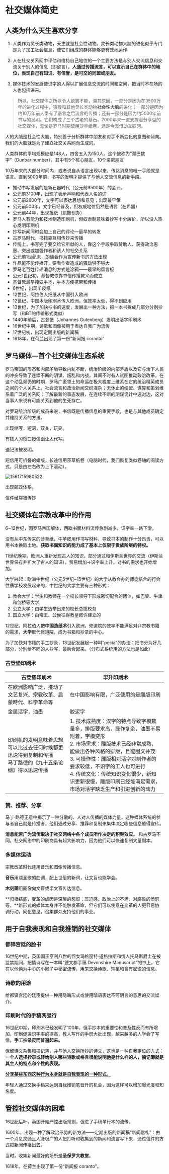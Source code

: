 # 社交媒体简史



## 人类为什么天生喜欢分享

1. 人类作为灵长类动物，天生就是社会性动物。灵长类动物大脑的进化似乎专门是为了加工社会信息，使它们组成的群体能够更有效地运作

2. 人在社交关系网中评估和维持自己地位的一个主要方法是与别人交流信息和交流关于别人的信息（即留言）。**人通过传播流言，可以宣示自己在群体中的地位，表现自己有知识、有信誉，是可交的同盟或朋友。**

3. 媒体技术的发展使识字的人得以扩展信息交流的时间和空间，把当时不在场的人也包括进来。

> 所以，社交媒体之所以令人欲罢不能，溯其原因，一部分是因为在3500万年的进化过程中，猿猴和其他灵长类动物**社会性大脑**的进化；一部分是因为约10万年前人类有了语言之后流言的传播；还有一部分是因为约5000年前书写的发明。它们构成了三个古老的基石，2000年来一直支撑着分享型的社交媒体，无论是罗马时期使用莎草纸卷，还是今天借助互联网。





人的大脑是社会性大脑，特别善于分析群体中朋友和对手不断变化的意图和倾向。我们的大脑就是为了建立社交关系网而生成的。

人类群体的平均规模应是148人，四舍五入为150人。这个被称为“邓巴数字”（Dunbar number），其中有5个核心朋友，10个亲密朋友

10万年来的大部分时间内，或者说自从语言出现以来，传达消息的唯一手段就是语言。直到5000年前，书写的发明才提供了与他人交流信息的新手段。

* 推动书写发展的是新石器时代（公元前9500年）的会计。
* 公元前3100年，出现了表示声响和代表人名的词
* 公元前2600年，文字可以表达思想和意见；出现最早**信**
* 公元前500年，文字已经普及，但权威地位仍然是语言（在希腊）
* 公元前44年，出现报纸（凯撒创办）
* 罗马人有能力和技术制造印刷机，但奴隶制意味着抄写十分廉价，所以没人热心发明印刷机
* 抄写新闻同时会加上自己的评论—最早的转发
* 古罗马时代，书籍靠互相传抄来传播
* 传统上，书写完了要交给它所献的人，靠这个手段争取赞助人、获得政治恩惠、突出或加强作者和该人的社交关系
* 公元前1世纪末，朗诵会作为宣传新书的方法出现
* 作品能不能传播开，要看作者造成的骚动够不够大
* 罗马老百姓传递消息的方式是涂鸦——最早的留言板
* 公元1世纪初，基督教依靠书信传播教义而成立
* 基督教最早接受手本，手本方便携带和传播
* 6世纪，出现羊皮纸
* 12世纪，阿拉伯人把纸从中国引入欧洲
* 12世纪，中国木版印刷术传入欧洲，但效率太低，得不到应用
* 13世纪，为了加快抄书的速度，发展出一种方法，把一本书拆成几部分分别抄写（和BT的传输形式类似）
* 1440年前后，古登堡（Johannes Gutenberg）发明出活字印刷术
* 16世纪中期，诗歌和图像被用于表达自我广为流传
* 17世纪初，出现定期出版的新闻稿
* 1618年，在荷兰出现了第一份“新闻报 coranto”

## 罗马媒体—首个社交媒体生态系统

罗马帝国的形态和内部矛盾导致内乱不断，统治阶级的内部矛盾以及它与治下人民的冲突导致了连续不断的阴谋、叛乱和内战，其间不时有人试图推动政治改革。在这个动乱频仍的时期，罗马广袤领土的命运在极大程度上维系在它的统治精英成员之间的个人关系上。社会流言和政治新闻交织混杂；无休止的结盟、谋算和策划维系着广泛的关系网；了解最新的事态发展，在连续不断的阴谋诡计中选对边，这对当事人来说有可能关系到他的生死存亡。

对罗马统治阶级的成员来说，书信既是传播信息的重要手段，也是与其他成员确定并维持关系的方法。

出现缩写，短语，双关，玩笑。

有钱人习惯口授信函让人代写。

速记法被发明。

短信用可折叠的蜡版，长途信用莎草纸卷（电脑时代，我们恢复类似卷轴的阅读方式，只是由左右改为上下滚动）。

![1561715980522](assets/1561715980522.png)

出现邮政体系。

信件经常被传抄

## 社交媒体在宗教改革中的作用

6~12世纪，因罗马帝国解体，西欧书面材料流传急剧减少，识字率一路下滑。

没有从中东传来的莎草纸，牛羊皮用作书写材料，导致书本的制作十分昂贵，可以用书本换取土地。**获取书面知识的能力成了基本上仅限于贵族阶层的特权。**

11世纪晚期，欧洲人重新发现古人的知识，部分通过和伊斯兰世界的交流（伊斯兰世界保存并扩大了古人的知识），贸易增加→识字率上升，对书的需求也开始增加。

大学兴起：欧洲中世纪（公元5世纪~15世纪）的大学从教会办的师徒结合的行会性质学校发展起来的，中世纪的大学主要有三种形式：

1. 教会大学：学生和教师在一个校长领导下形成密切配合的团体，如巴黎、牛津和剑桥等大学
2. 公立大学：由学生选举出来的校长总揽校务
3. 国立大学：由帝王、公侯征得教皇敕许建立的

12世纪，阿拉伯人把**中国造纸术**引入欧洲，修道院的效率不能满足对非宗教书籍的需求，**大学**取代修道院，成为书箱和抄录的中心。

为了加快对书籍的手工抄录，13世纪发展起一种叫“pecia”的办法：把书分为好几部分，分别给不同的人抄写，最后合起来。（分布式系统用的方法也是如此）

### 古登堡印刷术

| 古登堡印刷术                                                   | 毕升印刷术                                                                                                                                                                                      |
| -------------------------------------------------------- | ------------------------------------------------------------------------------------------------------------------------------------------------------------------------------------------ |
| 在欧洲影响广泛，推动了文艺复兴、宗教改革、启蒙時代、科学革命等                          | 在中国影响有限，广泛使用的是雕版印刷                                                                                                                                                                         |
| 金属活字，油墨                                                  | 胶泥字                                                                                                                                                                                        |
| 印刷机的发明意味着思想可以比过去任何时候都更迅速得到复制和传播<br />马丁路德的《九十五条论纲》得以迅速传播 | 1. 技术成熟度：汉字的特点导致字模数量多，排版要求高，操作复杂，油墨不易附着，字模变形<br />2. 市场需求：雕版技术已经非常成熟，能做出各种风格的排版，且能图文并茂<br />3. 可操作性：雕版相对活字对制作者的要求较低，不识字的工人也可进行<br />4. 传统文化：传统知识变化很少，新知识更新很慢，雕版印刷已经能满足需求，市场对活字缺乏生产和引进创新的动力 |

### 赞、推荐、分享

马丁·路德无意中揭示了一种分散的、人对人传播的媒体力量，这种媒体系统的参与者自己就是传播者，他们通过分享、推荐和复制来集体决定哪些信息值得宣传。

**消息能否广为流传取决于社交网络中各个成员所作决定的积聚效应。** 和古罗马不同，社交网络中的印刷商具有超大影响力，因为他们可以快速复制大量副本。

### 多媒体运动

宗教改革时代还用音乐和图像传播信息。

**音乐**用颂圣歌的曲调，配上世俗的新词，让文盲也能学会。

**木刻画**用画像向文盲或半文盲传达信息。

**归根结底，变革的成因是深层的怨恨：压迫感、政治上的不满、对腐败的愤怒等。**新形式的媒体本身并不能触发革命，但它们可以使意在变革的人更容易协调行动，同化意见，召集群众支持他们的事业。

## 用于自我表现和自我推销的社交媒体

### 都铎宫廷的脸书

16世纪中期，英国国王亨利八世的侄女玛格丽特·道格拉斯和情人托马斯爵士在被监禁期间，把情诗写在一本叫“德文郡手稿 Devonshire Manuscript”的书上，它在以他俩为中心的小圈子中秘密流传，用来交换诗歌、短笺和含有密语的信息。

### 诗歌的用途

给都铎宫廷的廷臣提供一种用隐晦形式或使用暗语表达不可明言的意思的交流媒介。

### 印刷时代的手稿网强行

16世纪中期，印刷术已经发明了100年，但手抄本的重要性和普及性反而有所增加。印刷促进识字率的提高，教人写作的手册大批出现，越来越多的人学会了写信。**手工抄录反而普遍起来。**

保留诗文杂集和摘记簿，并与他人交换所抄的诗文，这也是一种自我定位的方式：**一个人选择抄录或转给别人哪些诗歌或格言很能说明他是什么样的人，摘记簿就是其主人的特点和个性的表现。**

<u>**分享某些东西这种行为本身就是自我表现的一种形式。**</u>

年轻人通过交换手稿来达到自我推销笔晋升的机会，因为这样可以增加曝光度和知名度。

## 管控社交媒体的困难

16世纪后叶，英国开始严控出版规则，促进了手稿单行本的流传。

1600年，出现一种了解政治形势的新方法——定期出版的新闻稿“新闻信札”：由一个消息灵通且人脉极广的人把打听和收集到的新闻和流言写下来，通过信件的方式把新闻传播出去。

当时，收集新闻最好的场所是**圣保罗大教堂**。

1618年，在荷兰出现了第一份“新闻报 coranto”。